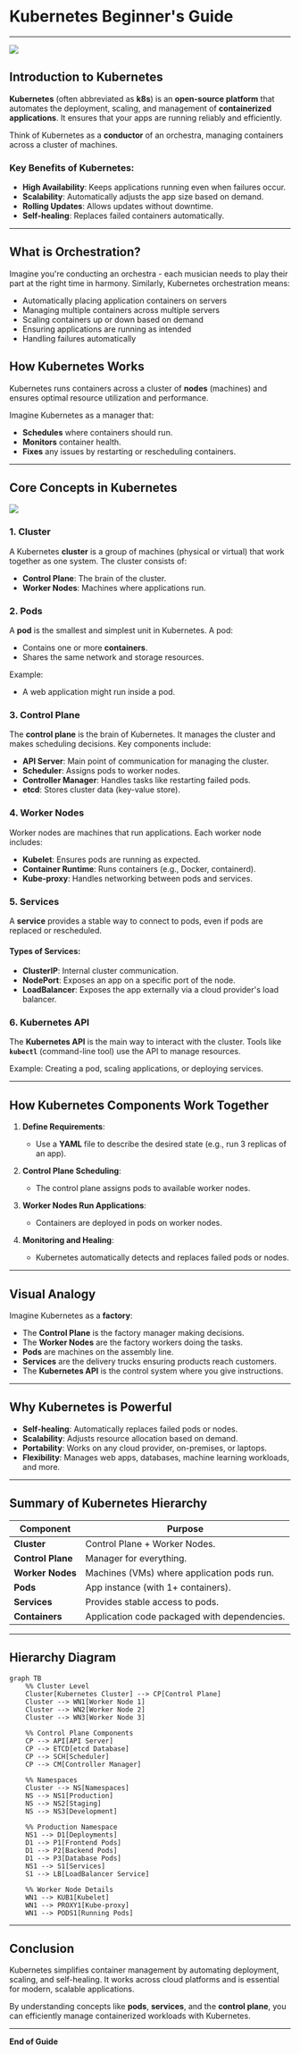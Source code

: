 # **Kubernetes Beginner's Guide**

---

![](https://www.orientsoftware.com/Themes/Content/Images/blog/2021-11-16/kubernetes-logo.png)

## **Introduction to Kubernetes**

**Kubernetes** (often abbreviated as **k8s**) is an **open-source platform** that automates the deployment, scaling, and management of **containerized applications**. It ensures that your apps are running reliably and efficiently.

Think of Kubernetes as a **conductor** of an orchestra, managing containers across a cluster of machines.

### **Key Benefits of Kubernetes:**
- **High Availability**: Keeps applications running even when failures occur.
- **Scalability**: Automatically adjusts the app size based on demand.
- **Rolling Updates**: Allows updates without downtime.
- **Self-healing**: Replaces failed containers automatically.

---

## What is Orchestration?
Imagine you're conducting an orchestra - each musician needs to play their part at the right time in harmony. Similarly, Kubernetes orchestration means:

- Automatically placing application containers on servers
- Managing multiple containers across multiple servers
- Scaling containers up or down based on demand
- Ensuring applications are running as intended
- Handling failures automatically

## **How Kubernetes Works**
Kubernetes runs containers across a cluster of **nodes** (machines) and ensures optimal resource utilization and performance.

Imagine Kubernetes as a manager that:
- **Schedules** where containers should run.
- **Monitors** container health.
- **Fixes** any issues by restarting or rescheduling containers.

---

## **Core Concepts in Kubernetes**

![](https://kubernetes.io/images/docs/kubernetes-cluster-architecture.svg)

### 1. **Cluster**
A Kubernetes **cluster** is a group of machines (physical or virtual) that work together as one system. The cluster consists of:
- **Control Plane**: The brain of the cluster.
- **Worker Nodes**: Machines where applications run.

### 2. **Pods**
A **pod** is the smallest and simplest unit in Kubernetes. A pod:
- Contains one or more **containers**.
- Shares the same network and storage resources.

Example:
- A web application might run inside a pod.

### 3. **Control Plane**
The **control plane** is the brain of Kubernetes. It manages the cluster and makes scheduling decisions. Key components include:
- **API Server**: Main point of communication for managing the cluster.
- **Scheduler**: Assigns pods to worker nodes.
- **Controller Manager**: Handles tasks like restarting failed pods.
- **etcd**: Stores cluster data (key-value store).

### 4. **Worker Nodes**
Worker nodes are machines that run applications. Each worker node includes:
- **Kubelet**: Ensures pods are running as expected.
- **Container Runtime**: Runs containers (e.g., Docker, containerd).
- **Kube-proxy**: Handles networking between pods and services.

### 5. **Services**
A **service** provides a stable way to connect to pods, even if pods are replaced or rescheduled.

#### Types of Services:
- **ClusterIP**: Internal cluster communication.
- **NodePort**: Exposes an app on a specific port of the node.
- **LoadBalancer**: Exposes the app externally via a cloud provider's load balancer.

### 6. **Kubernetes API**
The **Kubernetes API** is the main way to interact with the cluster. Tools like **`kubectl`** (command-line tool) use the API to manage resources.

Example: Creating a pod, scaling applications, or deploying services.

---

## **How Kubernetes Components Work Together**

1. **Define Requirements**:
   - Use a **YAML** file to describe the desired state (e.g., run 3 replicas of an app).

2. **Control Plane Scheduling**:
   - The control plane assigns pods to available worker nodes.

3. **Worker Nodes Run Applications**:
   - Containers are deployed in pods on worker nodes.

4. **Monitoring and Healing**:
   - Kubernetes automatically detects and replaces failed pods or nodes.

---

## **Visual Analogy**

Imagine Kubernetes as a **factory**:
- The **Control Plane** is the factory manager making decisions.
- The **Worker Nodes** are the factory workers doing the tasks.
- **Pods** are machines on the assembly line.
- **Services** are the delivery trucks ensuring products reach customers.
- The **Kubernetes API** is the control system where you give instructions.

---

## **Why Kubernetes is Powerful**
- **Self-healing**: Automatically replaces failed pods or nodes.
- **Scalability**: Adjusts resource allocation based on demand.
- **Portability**: Works on any cloud provider, on-premises, or laptops.
- **Flexibility**: Manages web apps, databases, machine learning workloads, and more.

---

## **Summary of Kubernetes Hierarchy**

| **Component**     | **Purpose**                                     |
|-------------------|-----------------------------------------------|
| **Cluster**       | Control Plane + Worker Nodes.        |
| **Control Plane** | Manager for everything.     |
| **Worker Nodes**  | Machines (VMs) where application pods run.           |
| **Pods**          | App instance (with 1+ containers).                |
| **Services**      | Provides stable access to pods.                |
| **Containers**    | Application code packaged with dependencies.   |

---

## **Hierarchy Diagram**
```mermaid
graph TB
    %% Cluster Level
    Cluster[Kubernetes Cluster] --> CP[Control Plane]
    Cluster --> WN1[Worker Node 1]
    Cluster --> WN2[Worker Node 2]
    Cluster --> WN3[Worker Node 3]

    %% Control Plane Components
    CP --> API[API Server]
    CP --> ETCD[etcd Database]
    CP --> SCH[Scheduler]
    CP --> CM[Controller Manager]

    %% Namespaces
    Cluster --> NS[Namespaces]
    NS --> NS1[Production]
    NS --> NS2[Staging]
    NS --> NS3[Development]

    %% Production Namespace
    NS1 --> D1[Deployments]
    D1 --> P1[Frontend Pods]
    D1 --> P2[Backend Pods]
    D1 --> P3[Database Pods]
    NS1 --> S1[Services]
    S1 --> LB[LoadBalancer Service]

    %% Worker Node Details
    WN1 --> KUB1[Kubelet]
    WN1 --> PROXY1[Kube-proxy]
    WN1 --> PODS1[Running Pods]
```

---

## **Conclusion**
Kubernetes simplifies container management by automating deployment, scaling, and self-healing. It works across cloud platforms and is essential for modern, scalable applications.

By understanding concepts like **pods**, **services**, and the **control plane**, you can efficiently manage containerized workloads with Kubernetes.

---

**End of Guide**
